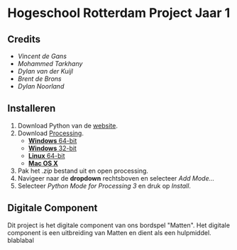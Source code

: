 #   Hogeschool Rotterdam Project Jaar 1
##  Credits
- *Vincent de Gans*
- *Mohammed Tarkhany*
- *Dylan van der Kuijl*
- *Brent de Brons*
- *Dylan Noorland*

##  Installeren
1. Download Python van de [website](https://www.python.org/downloads/).
2. Download [Processing](https://processing.org/download/).
    * [**Windows** 64-bit](https://download.processing.org/processing-3.5.4-windows64.zip)
    * [**Windows** 32-bit](https://download.processing.org/processing-3.5.4-windows32.zip)
    * [**Linux** 64-bit](https://download.processing.org/processing-3.5.4-linux64.tgz)
    * [**Mac OS X**](https://download.processing.org/processing-3.5.4-macosx.zip)
3. Pak het *.zip* bestand uit en open processing.
4. Navigeer naar de **dropdown** rechtsboven en selecteer *Add Mode...*
5. Selecteer *Python Mode for Processing 3* en druk op *Install*.

##  Digitale Component
Dit project is het digitale component van ons bordspel "Matten". Het digitale component is een uitbreiding van Matten en dient als een hulpmiddel.
blablabal